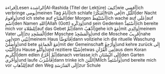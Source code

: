 قراءة|Lesen
الراشدة|Al-Rashida (Titel der Lektüre)
كيفَ|wie
أقضي|ich verbringe
يومي|meinen Tag
أنامُ|ich schlafe
مُبَكِّرًا|früh
في|in
اللَّيْلِ|der Nacht
وأقومُ|und ich stehe auf
الصَّبَاحِ|der Morgen
أسْتَيْقِظُ|ich wache auf
عَلَى|auf
اسْمِ|den Namen
اللهِ|Allah (Gott)
وَذِكْرِهِ|und sein Gedenken
أَسْتَعِدُّ|ich bereite mich vor
لِلصَّلاةِ|auf das Gebet
ثُمَّ|dann
أَذْهَبُ|gehe ich
مَعَ|mit
وَالِدِي|meinem Vater
إِلَى|zu
الْمَسْجِدِ|der Moschee
وَالْمَسْجِدُ|und die Moschee
قَرِيبٌ|nahe
مِن|von
بَيْتِي|meinem Haus
فَأَتَوَضَّأُ|dann vollziehe ich die rituelle Waschung
وَأُصَلِّيْ|und bete
مَعَ الْجَماعَةِ|mit der Gemeinschaft
وَأَرْجِعُ|und kehre zurück
إِلَى الْبَيْتِ|zu Hause
وَأَتْلُو|und rezitiere
شَيْئًا|etwas
مِن الْقُرْآنِ|aus dem Koran
الْكَرِيمِ|dem edlen
 ثُمَّ أُخْرُجُ|danach verlasse ich
إِلَى البُسْتَانِ|den Garten
وَأَجْرِي|und laufe
فَأَشْرَبُ|dann trinke ich
اللَّبَنَ|Milch
وَأَسْتَعِدُّ|und bereite mich vor
لِلذَّهابِ|auf den Weg
إِلَى المَدْرَسَةِ|zur Schule
